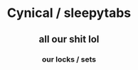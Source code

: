 <h1 align="center">Cynical / sleepytabs</h1>
<h2 align="center">all our shit lol</h2>
<h3 align="center">our locks / sets</h3>

